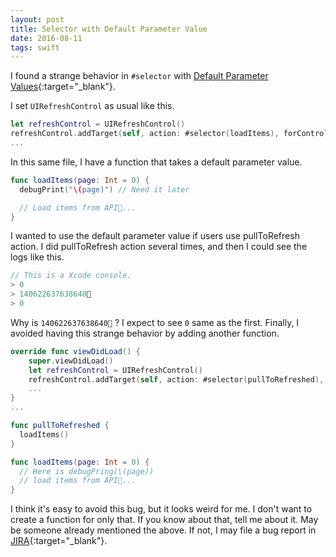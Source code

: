 ```yaml
---
layout: post
title: Selector with Default Parameter Value
date: 2016-08-11
tags: swift
---
```


I found a strange behavior in `#selector` with [Default Parameter Values](https://developer.apple.com/library/ios/documentation/Swift/Conceptual/Swift_Programming_Language/Functions.html){:target="_blank"}.

I set `UIRefreshControl` as usual like this.

```swift
let refreshControl = UIRefreshControl()
refreshControl.addTarget(self, action: #selector(loadItems), forControlEvents: .ValueChanged)
...
```

In this same file, I have a function that takes a default parameter value.

```swift
func loadItems(page: Int = 0) {
  debugPrint("\(page)") // Need it later

  // Load items from API...
}
```

I wanted to use the default parameter value if users use pullToRefresh action.
I did pullToRefresh action several times, and then I could see the logs like this.

```swift
// This is a Xcode console.
> 0
> 140622637638640
> 0
```

Why is `140622637638640` ? I expect to see `0` same as the first. Finally, I avoided having this strange behavior by adding another function.

```swift
override func viewDidLoad() {
    super.viewDidLoad()
    let refreshControl = UIRefreshControl()
    refreshControl.addTarget(self, action: #selector(pullToRefreshed), forControlEvents: .ValueChanged)
    ...
}
...

func pullToRefreshed {
  loadItems()
}

func loadItems(page: Int = 0) {
  // Here is debugPring(\(page))
  // load items from API...
}
```

I think it's easy to avoid this bug, but it looks weird for me. I don't want to create a function for only that.
If you know about that, tell me about it. May be someone already mentioned the above. If not, I may file a bug report in [JIRA](https://bugs.swift.org/){:target="_blank"}.
